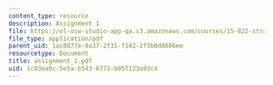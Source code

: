 ```yaml
---
content_type: resource
description: Assignment 1
file: https://ol-ocw-studio-app-qa.s3.amazonaws.com/courses/15-822-strategic-marketing-measurement-fall-2002/1c03ea0c5e5ab5436772b057123a93c4_assignment_1.pdf
file_type: application/pdf
parent_uid: 1ac8077e-9a37-2f31-f142-2f3b0d8686ee
resourcetype: Document
title: assignment_1.pdf
uid: 1c03ea0c-5e5a-b543-6772-b057123a93c4
---
```


